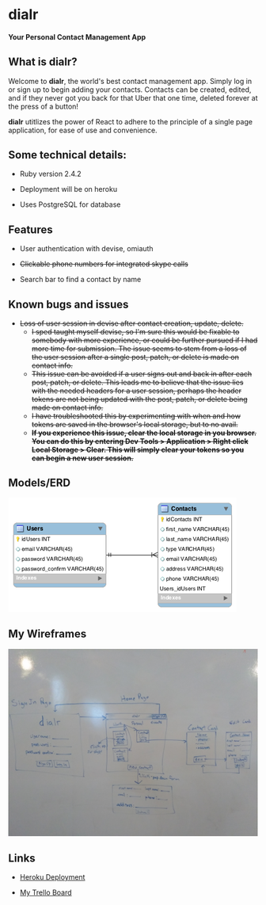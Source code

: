 # dialr

#### Your Personal Contact Management App


## What is dialr?

Welcome to **dialr**, the world's best contact management app.  Simply log in or sign up to begin adding your contacts.  Contacts can be created, edited, and if they never got you back for that Uber that one time, deleted forever at the press of a button!  

**dialr** utitlizes the power of React to adhere to the principle of a single page application, for ease of use and convenience.  

## Some technical details:

* Ruby version 2.4.2

* Deployment will be on heroku

* Uses PostgreSQL for database 

## Features 

* User authentication with devise, omiauth 

* ~~Clickable phone numbers for integrated skype calls~~

* Search bar to find a contact by name



## Known bugs and issues

* ~~Loss of user session in devise after contact creation, update, delete.~~
    * ~~I sped taught myself devise, so I'm sure this would be fixable to somebody with more experience, or could be further pursued if I had more time for submission.  The issue seems to stem from a loss of the user session after a single post, patch, or delete is made on contact info.~~
    * ~~This issue can be avoided if a user signs out and back in after each post, patch, or delete.  This leads me to believe that the issue lies with the needed headers for a user session, perhaps the header tokens are not being updated with the post, patch, or delete being made on contact info.~~
    * ~~I have troubleshooted this by experimenting with when and how tokens are saved in the browser's local storage, but to no avail.~~
    * **~~If you experience this issue, clear the local storage in you browser.  You can do this by entering Dev Tools > Application > Right click Local Storage > Clear.  This will simply clear your tokens so you can begin a new user session.~~**



## Models/ERD

![ERD Models for dialr](/client/src/img/dialrERD.png)



## My Wireframes
![My WireFrame](/client/src/img/dialr_wireframe.jpg)



## Links
* [Heroku Deployment](https://dialrapp.herokuapp.com/)


* [My Trello Board](https://trello.com/b/XLUCrRLf/dialr)

